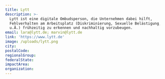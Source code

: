 ```yaml
---
title: Lytt
description: >-
  Lytt ist eine digitale Ombudsperson, die Unternehmen dabei hilft,
  Fehlverhalten am Arbeitsplatz (Diskriminierung, Sexuelle Belästigung, Mobbing
  u.Ä.) frühzeitig zu erkennen und nachhaltig vorzubeugen.
email: lara@lytt.de; marvin@lytt.de
link: 'https://www.lytt.de'
image: /uploads/lytt.png
city:
postalCode:
regionalGroup:
federalState:
impactArea:
organization:
---
```


